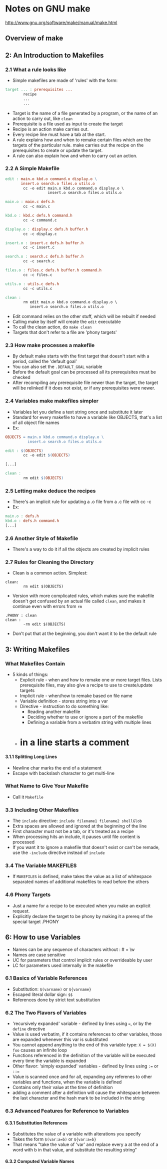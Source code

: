 # Notes on GNU make

http://www.gnu.org/software/make/manual/make.html

## Overview of make

## 2: An Introduction to Makefiles

### 2.1 What a rule looks like

* Simple makefiles are made of 'rules' with the form:

```Makefile
target ... : prerequisites ...
        recipe
        ...
        ...
```

* Target is the name of a file generated by a program, or the name of an action to carry out, like ``clean``
* Prerequisite is a file used as input to create the target
* Recipe is an action make carries out.
* Every recipe line must have a tab at the start.
* A rule explains how and when to remake certain files which are the targets of the particular rule. make carries out the recipe on the prerequisites to create or update the target.
* A rule can also explain how and when to carry out an action.

### 2.2 A Simple Makefile

```Makefile
edit : main.o kbd.o command.o display.o \
       insert.o search.o files.o utils.o
        cc -o edit main.o kbd.o command.o display.o \
                   insert.o search.o files.o utils.o

main.o : main.c defs.h
        cc -c main.c

kbd.o : kbd.c defs.h command.h
        cc -c command.c

display.o : display.c defs.h buffer.h
        cc -c display.c

insert.o : insert.c defs.h buffer.h
        cc -c insert.c

search.o : search.c defs.h buffer.h
        cc -c search.c

files.o : files.c defs.h buffer.h command.h
        cc -c files.c

utils.o : utils.c defs.h
        cc -c utils.c

clean :
        rm edit main.o kbd.o command.o display.o \
           insert.o search.o files.o utils.o
```

* Edit command relies on the other stuff, which will be rebuilt if needed
* Calling make by itself will create the ``edit`` executable
* To call the clean action, do ``make clean``
* Targets that don't refer to a file are 'phony targets'

### 2.3 How make processes a makefile

* By default make starts with the first target that doesn't start with a period, called the 'default goal'
* You can also set the ``.DEFAULT_GOAL`` variable
* Before the default goal can be processed all its prerequisites must be checked
* After recompiling any prerequisite file newer than the target, the target will be relinked if it does not exist, or if any prerequisites were newer.

### 2.4 Variables make makefiles simpler

* Variables let you define a text string once and substitute it later
* Standard for every makefile to have a variable like OBJECTS, that's a list of all object file names
* Ex:

```Makefile
OBJECTS = main.o kbd.o command.o display.o \
          insert.o search.o files.o utils.o

edit : $(OBJECTS)
        cc -o edit $(OBJECTS)

[...]

clean : 
        rm edit $(OBJECTS)
```

### 2.5 Letting make deduce the recipes

* There's an implicit rule for updating a .o file from a .c file with cc -c
* Ex:

```Makefile
main.o : defs.h
kbd.o : defs.h command.h
[...]
```

### 2.6 Another Style of Makefile

* There's a way to do it if all the objects are created by implicit rules

### 2.7 Rules for Cleaning the Directory

* Clean is a common action. Simplest:

```
clean:
        rm edit $(OBJECTS)
```

* Version with more complicated rules, which makes sure the makefile doesn't get confused by an actual file called ``clean``, and makes it continue even with errors from ``rm``

```
.PHONY : clean
clean :
        -rm edit $(OBJECTS)
```

* Don't put that at the beginning, you don't want it to be the default rule

## 3: Writing Makefiles

### What Makefiles Contain

* 5 kinds of things:
    * Explicit rule - when and how to remake one or more target files. Lists prerequisite files, may also give a recipe to use to create/update targets
    * Implicit rule - when/how to remake based on file name
    * Variable definition - stores string into a var
    * Directive - instruction to do something like:
        * Reading another makefile
        * Deciding whether to use or ignore a part of the makefile
        * Defining a variable from a verbatim string with multiple lines
    * # in a line starts a comment

#### 3.1.1 Splitting Long Lines

* Newline char marks the end of a statement
* Escape with backslash character to get multi-line

### What Name to Give Your Makefile

* Call it ``Makefile``

### 3.3 Including Other Makefiles

* The ``include`` directive: ``include filename1 filename2 shellGlob``
* Extra spaces are allowed and ignored at the beginning of the line
* First character must not be a tab, or it's treated as a recipe
* When processing hits an include, it pauses until file content is processed
* If you want it to ignore a makefile that doesn't exist or can't be remade, use the ``-include`` directive instead of ``include``

### 3.4 The Variable MAKEFILES

* If ``MAKEFILES`` is defined, make takes the value as a list of whitespace separated names of additional makefiles to read before the others

### 4.6 Phony Targets

* Just a name for a recipe to be executed when you make an explicit request.
* Explicitly declare the target to be phony by making it a prereq of the special target .PHONY



## 6: How to use Variables

* Names can be any sequence of characters without : # = \w
* Names are case sensitive
* UC for parameters that control implicit rules or overrideable by user
* LC for parameters used internally in the makefile

### 6.1 Basics of Variable References

* Substitution: ``$(varname)`` or ``${varname}``
* Escaped literal dollar sign: ``$$``
* References done by strict text substitution

### 6.2 The Two Flavors of Variables

* 'recursively expanded' variable - defined by lines using ``=``, or by the ``define`` directive
* Value is used verbatim, if it contains references to other variables, those are expanded whenever this var is substituted
* You cannot append anything to the end of this variable type: ``X = $(X) foo`` causes an infinite loop
* Functions referenced in the definition of the variable will be executed every time the variable is expanded
* Other flavor: 'simply expanded' variables - defined by lines using ``:=`` or ``::=``
* Value is scanned once and for all, expanding any referenes to other variables and functions, when the variable is defined
* Contains only their value at the time of definition
* adding a comment after a definition will cause the whitespace between the last character and the hash mark to be included in the string

### 6.3 Advanced Features for Reference to Variables

#### 6.3.1 Substitution References

* Substitutes the value of a variable with alterations you specify
* Takes the form ``$(var:a=b)`` or ``${var:a=b}``
* That means "take the value of 'var' and replace every a at the end of a word with b in that value, and substitute the resulting string"

#### 6.3.2 Computed Variable Names
